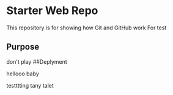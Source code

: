 # Starter Web Repo

This repository is for showing how Git and GitHub work
For test

## Purpose

don't play
##Deplyment

hellooo baby


testttting tany talet